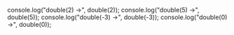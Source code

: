 console.log("double(2) →", double(2));
console.log("double(5) →", double(5));
console.log("double(-3) →", double(-3));
console.log("double(0) →", double(0));
